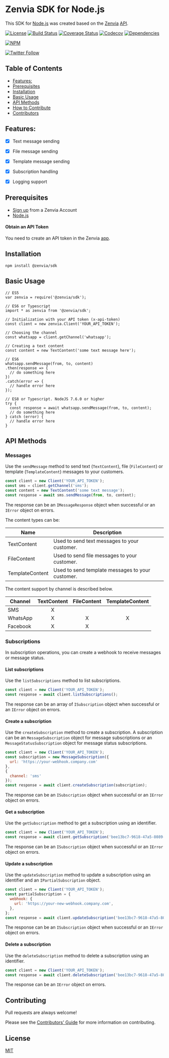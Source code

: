 # Zenvia SDK for Node.js

This SDK for [Node.js](https://nodejs.org/) was created based on the [Zenvia](https://www.zenvia.com/) [API](https://zenvia.github.io/zenvia-openapi-spec/).

[![License](https://img.shields.io/github/license/zenvia/zenvia-sdk-node.svg)](LICENSE.md)
[![Build Status](https://travis-ci.org/zenvia/zenvia-sdk-node.svg?branch=master)](https://travis-ci.org/zenvia/zenvia-sdk-node)
[![Coverage Status](https://coveralls.io/repos/github/zenvia/zenvia-sdk-node/badge.svg?branch=master)](https://coveralls.io/github/zenvia/zenvia-sdk-node?branch=master)
[![Codecov](https://codecov.io/gh/zenvia/zenvia-sdk-node/branch/master/graph/badge.svg)](https://codecov.io/gh/zenvia/zenvia-sdk-node)
[![Dependencies](https://img.shields.io/david/zenvia/zenvia-sdk-node.svg)](https://david-dm.org/zenvia/zenvia-sdk-node)

[![NPM](https://nodei.co/npm/@zenvia/sdk.png)](https://nodei.co/npm/@zenvia/sdk/)

[![Twitter Follow](https://img.shields.io/twitter/follow/ZenviaMobile.svg?style=social)](https://twitter.com/intent/follow?screen_name=ZenviaMobile)



## Table of Contents

- [Features:](#features)
- [Prerequisites](#prerequisites)
- [Installation](#installation)
- [Basic Usage](#basic-usage)
- [API Methods](#api-methods)
- [How to Contribute](#how-to-contribute)
- [Contributors](#contributors)



## Features:

- [x] Text message sending
- [x] File message sending
- [x] Template message sending
- [x] Subscription handling
- [x] Logging support



## Prerequisites

* [Sign up](https://www.zenvia.com/) from a Zenvia Account
* [Node.js](https://nodejs.org/)


#### Obtain an API Token

You need to create an API token in the Zenvia [app](https://app.zenvia.com/).



## Installation

```shell
npm install @zenvia/sdk
```



## Basic Usage


```JS
// ES5
var zenvia = require('@zenvia/sdk');

// ES6 or Typescript
import * as zenvia from '@zenvia/sdk';

// Initialization with your API token (x-api-token)
const client = new zenvia.Client('YOUR_API_TOKEN');

// Choosing the channel
const whatsapp = client.getChannel('whatsapp');

// Creating a text content
const content = new TextContent('some text message here');

// ES6
whatsapp.sendMessage(from, to, content)
.then(response => {
  // do something here
})
.catch(error => {
  // handle error here
});

// ES8 or Typescript. NodeJS 7.6.0 or higher
try {
  const response = await whatsapp.sendMessage(from, to, content);
  // do something here
} catch (error) {
  // handle error here
}
```



## API Methods


### Messages

Use the `sendMessage` method to send text (`TextContent`), file (`FileContent`) or template (`TemplateContent`) messages to your customers.

```js
const client = new Client('YOUR_API_TOKEN');
const sms = client.getChannel('sms');
const content = new TextContent('some text message');
const response = await sms.sendMessage(from, to, content);
```

The response can be an `IMessageResponse` object when successful or an `IError` object on errors.

The content types can be:

| Name            | Description |
|-----------------|-------------|
| TextContent     | Used to send text messages to your customer.
| FileContent     | Used to send file messages to your customer.
| TemplateContent | Used to send template messages to your customer.

The content support by channel is described below.

| Channel  | TextContent | FileContent | TemplateContent |
|----------|    :---:    |    :---:    |      :---:      |
| SMS      | X           |             |                 |
| WhatsApp | X           | X           | X               |
| Facebook | X           | X           |                 |


### Subscriptions

In subscription operations, you can create a webhook to receive messages or message status.


#### List subscriptions

Use the `listSubscriptions` method to list subscriptions.

```js
const client = new Client('YOUR_API_TOKEN');
const response = await client.listSubscriptions();
```

The response can be an array of `ISubscription` object when successful or an `IError` object on errors.


#### Create a subscription

Use the `createSubscription` method to create a subscription. A subscription can be an `MessageSubscription` object for message subscriptions or an `MessageStatusSubscription` object for message status subscriptions.

```js
const client = new Client('YOUR_API_TOKEN');
const subscription = new MessageSubscription({
  url: 'https://your-webhook.company.com'
},
{
  channel: 'sms'
});
const response = await client.createSubscription(subscription);
```

The response can be an `ISubscription` object when successful or an `IError` object on errors.


#### Get a subscription

Use the `getSubscription` method to get a subscription using an identifier.

```js
const client = new Client('YOUR_API_TOKEN');
const response = await client.getSubscription('bee13bc7-9618-47a5-8089-e30dc5c385d2');
```

The response can be an `ISubscription` object when successful or an `IError` object on errors.


#### Update a subscription

Use the `updateSubscription` method to update a subscription using an identifier and an `IPartialSubscription` object.

```js
const client = new Client('YOUR_API_TOKEN');
const partialSubscription = {
  webhook: {
    url: 'https://your-new-webhook.company.com',
  },
};
const response = await client.updateSubscription('bee13bc7-9618-47a5-8089-e30dc5c385d2', partialSubscription);
```

The response can be an `ISubscription` object when successful or an `IError` object on errors.


#### Delete a subscription

Use the `deleteSubscription` method to delete a subscription using an identifier.

```js
const client = new Client('YOUR_API_TOKEN');
const response = await client.deleteSubscription('bee13bc7-9618-47a5-8089-e30dc5c385d2');
```

The response can be an `IError` object on errors.



## Contributing

Pull requests are always welcome!

Please see the [Contributors' Guide](CONTRIBUTING.md) for more information on contributing.



## License

[MIT](LICENSE.md)
